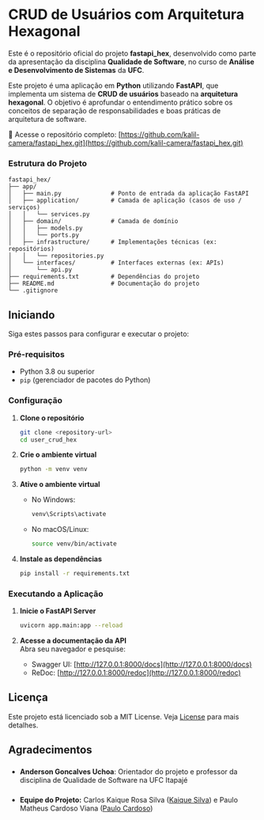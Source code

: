 # CRUD de Usuários com Arquitetura Hexagonal

Este é o repositório oficial do projeto **fastapi_hex**, desenvolvido como parte da apresentação da disciplina **Qualidade de Software**, no curso de **Análise e Desenvolvimento de Sistemas** da **UFC**.

Este projeto é uma aplicação em **Python** utilizando **FastAPI**, que implementa um sistema de **CRUD de usuários** baseado na **arquitetura hexagonal**. O objetivo é aprofundar o entendimento prático sobre os conceitos de separação de responsabilidades e boas práticas de arquitetura de software.

🔗 Acesse o repositório completo: [https://github.com/kalil-camera/fastapi_hex.git](https://github.com/kalil-camera/fastapi_hex.git)



### Estrutura do Projeto

```
fastapi_hex/
├── app/                     
│   ├── main.py              # Ponto de entrada da aplicação FastAPI
│   ├── application/         # Camada de aplicação (casos de uso / serviços)
│   │   └── services.py
│   ├── domain/              # Camada de domínio 
│   │   ├── models.py
│   │   └── ports.py
│   ├── infrastructure/      # Implementações técnicas (ex: repositórios)
│   │   └── repositories.py
│   └── interfaces/          # Interfaces externas (ex: APIs)
│       └── api.py
├── requirements.txt         # Dependências do projeto
├── README.md                # Documentação do projeto
└── .gitignore              

```


## Iniciando

Siga estes passos para configurar e executar o projeto:

### Pré-requisitos

- Python 3.8 ou superior
- `pip` (gerenciador de pacotes do Python)

### Configuração

1. **Clone o repositório**  
    ```bash
    git clone <repository-url>
    cd user_crud_hex
    ```

2. **Crie o ambiente virtual**  
    ```bash
    python -m venv venv
    ```

3. **Ative o ambiente virtual**  
    - No Windows:
      ```bash
      venv\Scripts\activate
      ```
    - No macOS/Linux:
      ```bash
      source venv/bin/activate
      ```

4. **Instale as dependências**  
    ```bash
    pip install -r requirements.txt
    ```

### Executando a Aplicação

1. **Inicie o FastAPI Server**  
    ```bash
    uvicorn app.main:app --reload
    ```

2. **Acesse a documentação da API**  
    Abra seu navegador e pesquise:  
    - Swagger UI: [http://127.0.0.1:8000/docs](http://127.0.0.1:8000/docs)  
    - ReDoc: [http://127.0.0.1:8000/redoc](http://127.0.0.1:8000/redoc)

##  Licença  
Este projeto está licenciado sob a MIT License. Veja [License](LICENSE) para mais detalhes.

##  **Agradecimentos**
###
- **Anderson Goncalves Uchoa**: Orientador do projeto e professor da disciplina de Qualidade de Software na UFC Itapajé

###
- **Equipe do Projeto:** Carlos Kaique Rosa Silva ([Kaique Silva](https://github.com/hoyalles)) e Paulo Matheus Cardoso Viana ([Paulo Cardoso](https://github.com/Paulim18))
